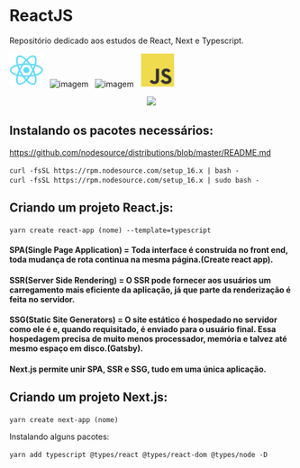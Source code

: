 # ReactJS

Repositório dedicado aos estudos de React, Next e Typescript.

<img src="https://raw.githubusercontent.com/devicons/devicon/master/icons/react/react-original.svg" width="60"> &nbsp;
<img src="https://iconape.com/wp-content/files/gm/82643/svg/next-js.svg" alt="imagem" width="60"> &nbsp;
<img src="https://cdn.iconscout.com/icon/free/png-512/typescript-1174965.png" alt="imagem" width="60"> &nbsp;
<img src="https://raw.githubusercontent.com/devicons/devicon/master/icons/javascript/javascript-original.svg" alt="imagem" width="60"> &nbsp;

<p align="center">
<img src="https://i.imgur.com/Q6wXoPn.png" width=750px/>
  
## **Instalando os pacotes necessários:**

https://github.com/nodesource/distributions/blob/master/README.md

`curl -fsSL https://rpm.nodesource.com/setup_16.x | bash -`<br>
`curl -fsSL https://rpm.nodesource.com/setup_16.x | sudo bash -`<br>

## **Criando um projeto React.js:**

`yarn create react-app (nome) --template=typescript`

#### **SPA(Single Page Application)** = Toda interface é construída no front end, toda mudança de rota continua na mesma página.(Create react app).

#### **SSR(Server Side Rendering)** = O SSR pode fornecer aos usuários um carregamento mais eficiente da aplicação, já que parte da renderização é feita no servidor.

#### **SSG(Static Site Generators)** = O site estático é hospedado no servidor como ele é e, quando requisitado, é enviado para o usuário final. Essa hospedagem precisa de muito menos processador, memória e talvez até mesmo espaço em disco.(Gatsby).

#### Next.js permite unir SPA, SSR e SSG, tudo em uma única aplicação.

## **Criando um projeto Next.js:**

`yarn create next-app (nome)`

Instalando alguns pacotes:

`yarn add typescript @types/react @types/react-dom @types/node -D`

